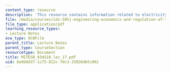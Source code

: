 ```yaml
---
content_type: resource
description: 'This resource contains information related to electricity tariffs. '
file: /media/courses/ids-505j-engineering-economics-and-regulation-of-the-electric-power-sector-spring-2010/be0ddd371c75812c7dc3250264b5c062_MITESD_934S10_lec_17.pdf
file_type: application/pdf
learning_resource_types:
- Lecture Notes
ocw_type: OCWFile
parent_title: Lecture Notes
parent_type: CourseSection
resourcetype: Document
title: MITESD_934S10_lec_17.pdf
uid: be0ddd37-1c75-812c-7dc3-250264b5c062
---
```

